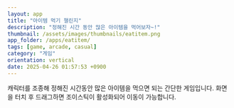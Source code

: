 ```yaml
---
layout: app
title: "아이템 먹기 챌린지"
description: "정해진 시간 동안 많은 아이템을 먹어보자~!"
thumbnail: /assets/images/thumbnails/eatitem.png
app_folder: /apps/eatitem/
tags: [game, arcade, casual]
category: "게임"
orientation: vertical
date: 2025-04-26 01:57:53 +0900
---
```


캐릭터를 조종해 정해진 시간동안 많은 아이템을 먹으면 되는 간단한 게임입니다.
화면을 터치 후 드래그하면 조이스틱이 활성화되어 이동이 가능합니다.
